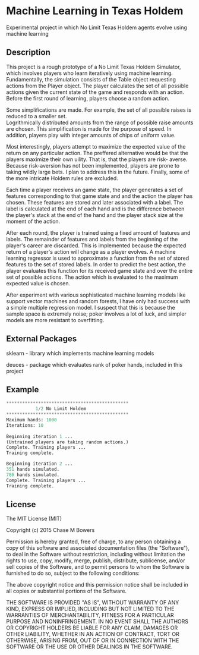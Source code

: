 Machine Learning  in Texas Holdem
========

Experimental project in which No Limit Texas Holdem agents evolve using machine learning

## Description

This project is a rough prototype of a No Limit Texas Holdem Simulator, which involves players who learn iteratively
using machine learning.  Fundamentally, the simulation consists of the Table object requesting actions from the
Player object.  The player calculates the set of all possible actions given the current state of the game and 
responds with an action. Before the first round of learning, players choose a random action.

Some simplifications are made. For example, the set of all possible raises is reduced to a smaller set.  
Logrithmically distributed amounts from the range of possible raise amounts are chosen.  This simplification is made
for the purpose of speed.  In addition, players play with integer amounts of chips of uniform value.

Most interestingly, players attempt to maximize the expected value of the return on any particular action.
The preffered alternative would be that the players maximize their own uility. That is, that the players are risk-
averse.  Because risk-aversion has not been implemented, players are prone to taking wildly large bets.  I plan to
address this in the future.  Finally, some of the more intricate Holdem rules are excluded.

Each time a player receives an game state, the player generates a set of features corresponding to that game state 
and and the action the player has chosen.  These features are stored and later associated with a label.  The label 
is calculated at the end of each hand and is the difference between the player's stack at the end of the hand and the 
player stack size at the moment of the action.

After each round, the player is trained using a fixed amount of features and labels.  The remainder of features and
labels from the beginning of the player's career are discarded. This is implemented because the expected return of a
player's action will change as a player evolves.  A machine learning regressor is used to approximate a function from
the set of stored features to the set of stored labels. In order to predict the best action, the player evaluates this
function for its received game state and over the entire set of possible actions. The action which is evaluated to the
maximum expected value is chosen.

After experiment with various sophisticated machine learning models like support vector machines and random forests, I 
have only had success with a simple multiple regression model. I suspect that this is because the sample space is 
extremely noise; poker involves a lot of luck, and simpler models are more resistant to overfitting.

## External Packages

sklearn - library which implements machine learning models

deuces - package which evaluates rank of poker hands, included in this project

## Example

```python
**********************************************
           1/2 No Limit Holdem             
**********************************************
Maximum hands: 1000
Iterations: 10
 
Beginning iteration 1 ...
(Untrained players are taking random actions.)
Complete. Training players ...
Training complete.

Beginning iteration 2 ...
351 hands simulated.
786 hands simulated.
Complete. Training players ...
Training complete.
```
## License

The MIT License (MIT)

Copyright (c) 2015 Chase M Bowers

Permission is hereby granted, free of charge, to any person obtaining a copy
of this software and associated documentation files (the "Software"), to deal
in the Software without restriction, including without limitation the rights
to use, copy, modify, merge, publish, distribute, sublicense, and/or sell
copies of the Software, and to permit persons to whom the Software is
furnished to do so, subject to the following conditions:

The above copyright notice and this permission notice shall be included in all
copies or substantial portions of the Software.

THE SOFTWARE IS PROVIDED "AS IS", WITHOUT WARRANTY OF ANY KIND, EXPRESS OR
IMPLIED, INCLUDING BUT NOT LIMITED TO THE WARRANTIES OF MERCHANTABILITY,
FITNESS FOR A PARTICULAR PURPOSE AND NONINFRINGEMENT. IN NO EVENT SHALL THE
AUTHORS OR COPYRIGHT HOLDERS BE LIABLE FOR ANY CLAIM, DAMAGES OR OTHER
LIABILITY, WHETHER IN AN ACTION OF CONTRACT, TORT OR OTHERWISE, ARISING FROM,
OUT OF OR IN CONNECTION WITH THE SOFTWARE OR THE USE OR OTHER DEALINGS IN THE
SOFTWARE.
